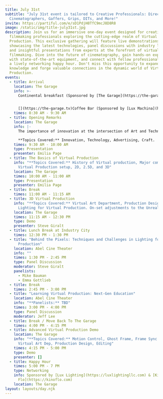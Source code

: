 ```yaml
---
title: July 31st
subtitle: "July 31st event is tailored to Creative Professionals: Directors,
  Cinematographers, Gaffers, Grips, DITs, and More!"
invite: https://partiful.com/e/sD1PdjH8TfC9mcJ8D8R8
image: /static/img/title-july31st.jpg
description: Join us for an immersive one-day event designed for creative
  filmmaking professionals exploring the cutting-edge realm of Virtual
  Production. This exclusive gathering will feature live demonstrations
  showcasing the latest technologies, panel discussions with industry leaders,
  and insightful presentations from experts at the forefront of virtual
  filmmaking. Dive into the future of cinematography, gain hands-on experience
  with state-of-the-art equipment, and connect with fellow professionals during
  a lively networking happy hour. Don't miss this opportunity to expand your
  knowledge and forge valuable connections in the dynamic world of Virtual
  Production.
events:
  - title: Arrival
    location: The Garage
    info: >-
      Continental breakfast (Sponsored by [The Garage](https://the-garage.tv)


      [](https://the-garage.tv)Coffee Bar (Sponsored by [Lux Machina](https://www.luxmc.com/))
    times: 8:30 AM - 9:30 AM
  - title: Opening Remarks
    location: The Garage
    info: |-
      The importance of innovation at the intersection of Art and Technology.

      **Topics Covered:** Innovation, Technology, Advertising, Craft.
    times: 9:30 AM - 10:00 AM
    type: Presentation
    presenter: Emilia Page
  - title: The Basics of Virtual Production
    info: "**Topics Covered:** History of Virtual production, Major components of a
      Virtual Production setup, 2D, 2.5D, and 3D"
    location: The Garage
    times: 10:00 AM - 11:00 AM
    type: Presentation
    presenter: Emilia Page
  - title: Break
    times: 11:00 AM - 11:15 AM
  - title: 3D Virtual Production
    info: "**Topics Covered:** Virtual Art Department, Production Design, and
      Lighting for Virtual Production. On-set adjustments to the Unreal world"
    location: The Garage
    times: 11:15 AM - 12:30 PM
    type: Demo
    presenter: Steve Giralt
  - title: Lunch Break at Industry City
    times: 12:30 PM - 1:30 PM
  - title: "Behind the Pixels: Techniques and Challenges in Lighting for Virtual
      Production"
    location: Abel Cine Theater
    info: ""
    times: 1:30 PM - 2:45 PM
    type: Panel Discussion
    moderator: Steve Giralt
    panelists:
      - Mike Bauman
      - Emma Gottlieb
  - title: Break
    times: 2:45 PM - 3:00 PM
  - title: "Learning Virtual Production: Next-Gen Education"
    location: Abel Cine Theater
    info: "**Panelists:** TBD"
    times: 3:00 PM - 4:00 PM
    type: Panel Discussion
    moderator: Jeff Lee
  - title: Break / Move Back To The Garage
    times: 4:00 PM - 4:15 PM
  - title: Advanced Virtual Production Demo
    location: The Garage
    info: "**Topics Covered:** Motion Control, Ghost Frame, Frame Sync lighting,
      Virtual Art Dep, Production Design, Editing"
    times: 4:15 PM - 5:00 PM
    type: Demo
    presenter: []
  - title: Happy Hour
    times: 5:00 PM - 7 PM
    type: Networking
    info: Sponsored by [Lux Lighting](https://luxlightingllc.com) & [Kino
      Flo](https://kinoflo.com)
    location: The Garage
layout: layouts/day.njk
---
```

